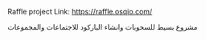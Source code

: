 Raffle project
Link: https://raffle.osqio.com/

مشروع بسيط للسحوبات وانشاء الباركود للاجتماعات والمجموعات
